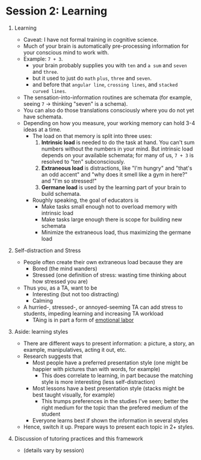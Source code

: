 Session 2: Learning
===================

1.  Learning

    -   Caveat: I have not formal training in cognitive science.
    -   Much of your brain is automatically pre-processing information for your conscious mind to work with.
    -   Example: `7 + 3`.
        -   your brain probably supplies you with `ten` and `a sum` and `seven` and `three`.
        -   but it used to just do `math` `plus`, `three` and `seven`.
        -   and before that `angular line`, `crossing lines`, and `stacked curved lines`.
    -   The sensation-into-information routines are schemata (for example, seeing `7` → thinking "seven" is a schema).
    -   You can also do those translations consciously where you do not yet have schemata.
    -   Depending on how you measure, your working memory can hold 3-4 ideas at a time.
        -   The load on that memory is split into three uses:
            1.  **Intrinsic load** is needed to do the task at hand.  You can't sum numbers without the numbers in your mind.  But intrinsic load depends on your available schemata; for many of us, `7 + 3` is resolved to "ten" subconsciously.
            2.  **Extraneous load** is distractions, like "I'm hungry" and "that's an odd accent" and "why does it smell like a gym in here?" and "I'm so stressed!"
            3.  **Germane load** is used by the learning part of your brain to build schemata.
        -   Roughly speaking, the goal of educators is
            -   Make tasks small enough not to overload memory with intrinsic load
            -   Make tasks large enough there is scope for building new schemata
            -   Minimize the extraneous load, thus maximizing the germane load

1.  Self-distraction and Stress

    -   People often create their own extraneous load because they are
        -   Bored (the mind wanders)
        -   Stressed (one definition of stress: wasting time thinking about how stressed you are)
    -   Thus you, as a TA, want to be
        -   Interesting (but not too distracting)
        -   Calming
    -   A hurried-, stressed-, or annoyed-seeming TA can add stress to students, impeding learning and increasing TA workload
        -   TAing is in part a form of [emotional labor](https://en.wikipedia.org/wiki/Emotional_labor)

1.  Aside: learning styles

    -   There are different ways to present information: a picture, a story, an example, manipulatives, acting it out, etc.
    -   Research suggests that
        -   Most people have a preferred presentation style (one might be happier with pictures than with words, for example)
            -   This does correlate to learning, in part because the matching style is more interesting (less self-distraction)
        -   Most lessons have a best presentation style (stacks might be best taught visually, for example)
            -   This trumps preferences in the studies I've seen; better the right medium for the topic than the prefered medium of the student
        -   Everyone learns best if shown the information in several styles
    -   Hence, switch it up.  Prepare ways to present each topic in 2+ styles.

1.  Discussion of tutoring practices and this framework

    -   (details vary by session)
